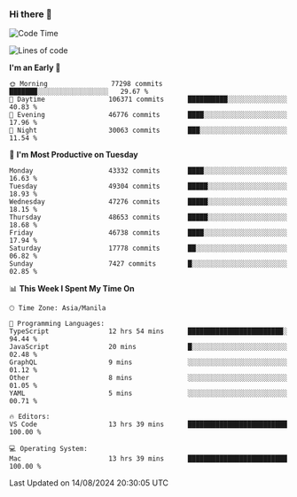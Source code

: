 ### Hi there 👋

<!--START_SECTION:waka-->
![Code Time](http://img.shields.io/badge/Code%20Time-5%2C446%20hrs%2034%20mins-blue)

![Lines of code](https://img.shields.io/badge/From%20Hello%20World%20I%27ve%20Written-117.2%20million%20lines%20of%20code-blue)

**I'm an Early 🐤** 

```text
🌞 Morning                77298 commits       ███████░░░░░░░░░░░░░░░░░░   29.67 % 
🌆 Daytime                106371 commits      ██████████░░░░░░░░░░░░░░░   40.83 % 
🌃 Evening                46776 commits       ████░░░░░░░░░░░░░░░░░░░░░   17.96 % 
🌙 Night                  30063 commits       ███░░░░░░░░░░░░░░░░░░░░░░   11.54 % 
```
📅 **I'm Most Productive on Tuesday** 

```text
Monday                   43332 commits       ████░░░░░░░░░░░░░░░░░░░░░   16.63 % 
Tuesday                  49304 commits       █████░░░░░░░░░░░░░░░░░░░░   18.93 % 
Wednesday                47276 commits       █████░░░░░░░░░░░░░░░░░░░░   18.15 % 
Thursday                 48653 commits       █████░░░░░░░░░░░░░░░░░░░░   18.68 % 
Friday                   46738 commits       ████░░░░░░░░░░░░░░░░░░░░░   17.94 % 
Saturday                 17778 commits       ██░░░░░░░░░░░░░░░░░░░░░░░   06.82 % 
Sunday                   7427 commits        █░░░░░░░░░░░░░░░░░░░░░░░░   02.85 % 
```


📊 **This Week I Spent My Time On** 

```text
🕑︎ Time Zone: Asia/Manila

💬 Programming Languages: 
TypeScript               12 hrs 54 mins      ████████████████████████░   94.44 % 
JavaScript               20 mins             █░░░░░░░░░░░░░░░░░░░░░░░░   02.48 % 
GraphQL                  9 mins              ░░░░░░░░░░░░░░░░░░░░░░░░░   01.12 % 
Other                    8 mins              ░░░░░░░░░░░░░░░░░░░░░░░░░   01.05 % 
YAML                     5 mins              ░░░░░░░░░░░░░░░░░░░░░░░░░   00.71 % 

🔥 Editors: 
VS Code                  13 hrs 39 mins      █████████████████████████   100.00 % 

💻 Operating System: 
Mac                      13 hrs 39 mins      █████████████████████████   100.00 % 
```


 Last Updated on 14/08/2024 20:30:05 UTC
<!--END_SECTION:waka-->


<!--
**rad182/rad182** is a ✨ _special_ ✨ repository because its `README.md` (this file) appears on your GitHub profile.

Here are some ideas to get you started:

- 🔭 I’m currently working on ...
- 🌱 I’m currently learning ...
- 👯 I’m looking to collaborate on ...
- 🤔 I’m looking for help with ...
- 💬 Ask me about ...
- 📫 How to reach me: ...
- 😄 Pronouns: ...
- ⚡ Fun fact: ...
-->
